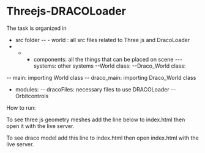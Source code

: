 # Threejs-DRACOLoader

The task is organized in 
 - src folder
-- - world : all src files related to Three js and DracoLoader
- - - components: all the things that can be placed on scene
---systems: other systems
--World class: 
--Draco_World class:
     
                  
-- main: importing World class
-- draco_main: importing Draco_World class
- modules:
-- dracoFiles: necessary files to use DRACOLoader
-- Orbitcontrols



How to run:


To see three js geometry meshes add the  line below to index.html then open it with the live server.


To see draco model add this line to index.html then open index.html with the live server.
